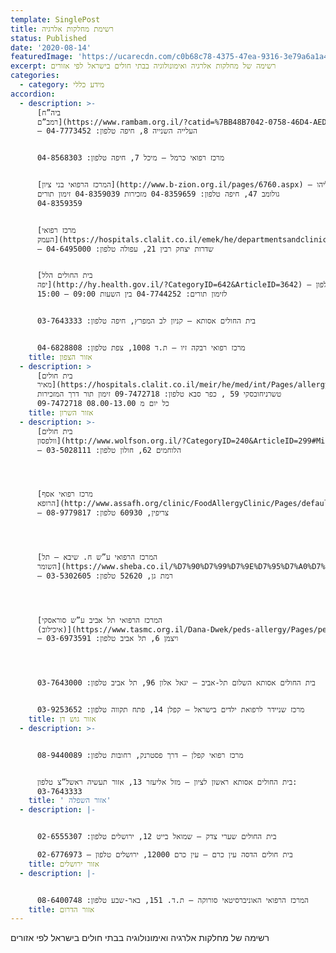 ```yaml
---
template: SinglePost
title: רשימת מחלקות אלרגיה
status: Published
date: '2020-08-14'
featuredImage: 'https://ucarecdn.com/c0b68c78-4375-47ea-9316-3e79a6a1a464/'
excerpt: רשימה של מחלקות אלרגיה ואימונולוגיה בבתי חולים בישראל לפי אזורים
categories:
  - category: מידע כללי
accordion:
  - description: >-
      [ביה”ח
      רמב”ם](https://www.rambam.org.il/?catid=%7BB48B7042-0758-46D4-AED4-FE54E4A844F7%7D)
      – העלייה השנייה 8, חיפה טלפון: 04-7773452


      מרכז רפואי כרמל – מיכל 7, חיפה טלפון: 04-8568303


      [המרכז הרפואי בני ציון](http://www.b-zion.org.il/pages/6760.aspx) – אליהו
      גולומב 47, חיפה טלפון: 04-8359659 מזכירות 04-8359039 זימון תורים
      04-8359359


      [מרכז רפואי
      העמק](https://hospitals.clalit.co.il/emek/he/departmentsandclinics/institutes/Pages/allergy.aspx)
      – שדרות יצחק רבין 21, עפולה טלפון: 04-6495000


      [בית החולים הלל
      יפה](http://hy.health.gov.il/?CategoryID=642&ArticleID=3642) – טלפון
      לזימון תורים: 04-7744252 בין השעות 09:00 – 15:00


      בית החולים אסותא – קניון לב המפרץ, חיפה טלפון: 03-7643333


      מרכז רפואי רבקה זיו – ת.ד 1008, צפת טלפון: 04-6828808
    title: אזור הצפון
  - description: >
      [בית חולים
      מאיר](https://hospitals.clalit.co.il/meir/he/med/int/Pages/allergy.aspx) –
      טשרניחובסקי 59 , כפר סבא טלפון: 09-7472718 זימון תור דרך המזכירות
      09-7472718 כל יום מ 08.00-13.00
    title: אזור השרון
  - description: >-
      [בית חולים
      וולפסון](http://www.wolfson.org.il/?CategoryID=240&ArticleID=299#Mirpaot)
      – הלוחמים 62, חולון טלפון: 03-5028111




      [מרכז רפואי אסף
      הרופא](http://www.assafh.org/clinic/FoodAllergyClinic/Pages/default.aspx)
      – צריפין, 60930 טלפון: 08-9779817




      [המרכז הרפואי ע”ש ח. שיבא – תל
      השומר](https://www.sheba.co.il/%D7%90%D7%99%D7%9E%D7%95%D7%A0%D7%95%D7%9C%D7%95%D7%92%D7%99%D7%94_%D7%A7%D7%9C%D7%99%D7%A0%D7%99%D7%AA_%D7%90%D7%A0%D7%92%D7%99%D7%95%D7%90%D7%93%D7%9E%D7%94_%D7%90%D7%9C%D7%A8%D7%92%D7%99%D7%94)
      – רמת גן, 52620 טלפון: 03-5302605




      [המרכז הרפואי תל אביב ע”ש סוראסקי
      (איכילוב)](https://www.tasmc.org.il/Dana-Dwek/peds-allergy/Pages/peds-allergy.aspx)
      – ויצמן 6, תל אביב טלפון: 03-6973591




      בית החולים אסותא השלום תל-אביב – יגאל אלון 96, תל אביב טלפון: 03-7643000


      מרכז שניידר לרפואת ילדים בישראל – קפלן 14, פתח תקווה טלפון: 03-9253652
    title: אזור גוש דן
  - description: >-


      מרכז רפואי קפלן – דרך פסטרנק, רחובות טלפון: 08-9440089


      בית החולים אסותא ראשון לציון – מזל אליעזר 13, אזור תעשיה ראשל”צ טלפון:
      03-7643333
    title: ' אזור השפלה'
  - description: |-


      בית החולים שערי צדק – שמואל בייט 12, ירושלים טלפון: 02-6555307

      בית חולים הדסה עין כרם – עין כרם 12000, ירושלים טלפון – 02-6776973
    title: אזור ירושלים
  - description: |-


      המרכז הרפואי האוניברסיטאי סורוקה – ת.ד. 151, באר-שבע טלפון: 08-6400748
    title: אזור הדרום
---
```

רשימה של מחלקות אלרגיה ואימונולוגיה בבתי חולים בישראל לפי אזורים

